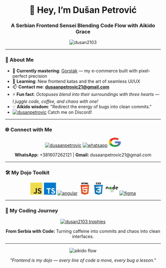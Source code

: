 <div align="center">
  <h1>👋 Hey, I’m Dušan Petrović</h1>
  <h3>A Serbian Frontend Sensei Blending Code Flow with Aikido Grace</h3>
  <img src="https://komarev.com/ghpvc/?username=dusan2103&label=Profile%20Views&color=0e75b6&style=flat" alt="dusan2103" />
</div>

---

### 🥋 About Me
- 🔭 **Currently mastering**: [Gorstak](https://gorstakstore.netlify.app/) — my e-commerce built with pixel-perfect precision  
- 🌱 **Learning**: New frontend katas and the art of seamless UI/UX  
- 📫 **Contact me**: **dusaanpetrovic21@gmail.com**  
- ⚡ **Fun fact**: *Octopuses blend into their surroundings with three hearts — I juggle code, coffee, and chaos with one!*  
- 💡 **Aikido wisdom**: "Redirect the energy of bugs into clean commits."  
- <a href="https://discord.com/users/dusanpetrovic" target="blank"><img src="https://raw.githubusercontent.com/devicons/devicon/master/icons/discord/discord-original.svg" alt="dusanpetrovic" height="20" width="20" /></a> Catch me on Discord!

---

### 🌐 Connect with Me
<div align="center">
  <a href="https://instagram.com/dusaanpetrovic" target="blank"><img src="https://raw.githubusercontent.com/rahuldkjain/github-profile-readme-generator/master/src/images/icons/Social/instagram.svg" alt="dusaanpetrovic" height="30" width="40" /></a>
  <a href="https://wa.me/+381607262121" target="blank"><img src="https://raw.githubusercontent.com/rahuldkjain/github-profile-readme-generator/master/src/images/icons/Social/whatsapp.svg" alt="whatsapp" height="30" width="40" /></a>
  <a href="mailto:dusaanpetrovic21@gmail.com" target="blank"><img src="https://raw.githubusercontent.com/devicons/devicon/master/icons/google/google-original.svg" alt="gmail" height="30" width="40" /></a>
</div>
<p align="center">
  <strong>WhatsApp:</strong> +381607262121 | <strong>Gmail:</strong> dusaanpetrovic21@gmail.com
</p>

---

### 🛠️ My Dojo Toolkit
<div align="center">
  <a href="https://developer.mozilla.org/en-US/docs/Web/JavaScript" target="_blank"><img src="https://raw.githubusercontent.com/devicons/devicon/master/icons/javascript/javascript-original.svg" alt="javascript" width="40" height="40"/></a>
  <a href="https://www.typescriptlang.org/" target="_blank"><img src="https://raw.githubusercontent.com/devicons/devicon/master/icons/typescript/typescript-original.svg" alt="typescript" width="40" height="40"/></a>
  <a href="https://angular.io" target="_blank"><img src="https://angular.io/assets/images/logos/angular/angular.svg" alt="angular" width="40" height="40"/></a>
  <a href="https://www.w3.org/html/" target="_blank"><img src="https://raw.githubusercontent.com/devicons/devicon/master/icons/html5/html5-original-wordmark.svg" alt="html5" width="40" height="40"/></a>
  <a href="https://www.w3schools.com/css/" target="_blank"><img src="https://raw.githubusercontent.com/devicons/devicon/master/icons/css3/css3-original-wordmark.svg" alt="css3" width="40" height="40"/></a>
  <a href="https://nodejs.org" target="_blank"><img src="https://raw.githubusercontent.com/devicons/devicon/master/icons/nodejs/nodejs-original-wordmark.svg" alt="nodejs" width="40" height="40"/></a>
  <a href="https://www.figma.com/" target="_blank"><img src="https://www.vectorlogo.zone/logos/figma/figma-icon.svg" alt="figma" width="40" height="40"/></a>
</div>

---

### 🌟 My Coding Journey
<div align="center">
  <a href="https://github.com/dusan2103?tab=repositories" target="_blank">
    <img src="https://github-profile-trophy.vercel.app/?username=dusan2103&theme=onedark&no-frame=true&margin-w=15&column=6" alt="dusan2103 trophies" />
  </a>
  <p><strong>From Serbia with Code:</strong> Turning caffeine into commits and chaos into clean interfaces.</p>
</div>

---

<div align="center">
  <img src="https://media.giphy.com/media/v1.Y2lkPTc5MGI3NjExN3k2c3A2OXZhZmNrcjd2cDlscjM5eGZhOHY3eW1wZnR2cjdjdjB5NiZlcD12MV9pbnRlcm5hbF9naWZfYnlfaWQmY3Q9Zw/xT9IgzoKnwFNmISRnn/giphy.gif" width="200" alt="aikido flow" />
  <p><i>"Frontend is my dojo — every line of code a move, every bug a lesson."</i></p>
</div>
